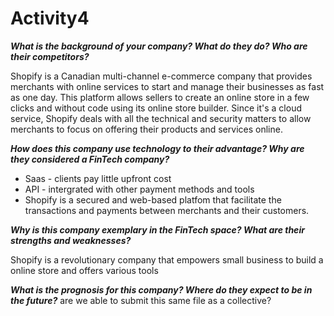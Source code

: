 # Activity4

***What is the background of your company? What do they do? Who are their competitors?***

Shopify is a Canadian multi-channel e-commerce company that provides merchants with online services to start and manage their businesses as fast as one day.
This platform allows sellers to create an online store in a few clicks and without code using its online store builder. Since it's a cloud service, Shopify deals with all the technical and security matters to allow merchants to focus on offering their products and services online.

***How does this company use technology to their advantage? Why are they considered a FinTech company?***
* Saas - clients pay little upfront cost
* API - intergrated with other payment methods and tools
* Shopify is a secured and web-based platfom that facilitate the transactions and payments between merchants and their customers.

***Why is this company exemplary in the FinTech space? What are their strengths and weaknesses?***

Shopify is a revolutionary company that empowers small business to build a online store and offers various tools 

***What is the prognosis for this company? Where do they expect to be in the future?***
are we able to submit this same file as a collective?

